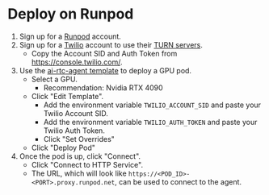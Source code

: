 # Deploy on Runpod

1. Sign up for a [Runpod](https://www.runpod.io/) account.
2. Sign up for a [Twilio](https://www.twilio.com/en-us) account to use their [TURN servers](https://www.twilio.com/docs/stun-turn).
    - Copy the Account SID and Auth Token from https://console.twilio.com/.
3. Use the [ai-rtc-agent template](https://www.runpod.io/console/deploy?template=2ke1zpx40y) to deploy a GPU pod.
    - Select a GPU.
        - Recommendation: Nvidia RTX 4090
    - Click "Edit Template".
        - Add the environment variable `TWILIO_ACCOUNT_SID` and paste your Twilio Account SID.
        - Add the environment variable `TWILIO_AUTH_TOKEN` and paste your Twilio Auth Token.
        - Click "Set Overrides"
    - Click "Deploy Pod"
4. Once the pod is up, click "Connect".
    - Click "Connect to HTTP Service".
    - The URL, which will look like `https://<POD_ID>-<PORT>.proxy.runpod.net`, can be used to connect to the agent.
